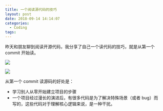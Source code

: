 ```yaml
---
title: 一个阅读源代码的技巧
layout: post
date: 2018-09-14 14:14:07
categories:
  - Coding
tags:
---
```


昨天和朋友聊到阅读开源代码，我分享了自己一个读代码的技巧，就是从第一个 commit 开始读。

![](//gbstatic.djyde.com/assets/0069RVTdgy1fv921gu1dtj31kw0z3aei.jpg)

![](//gbstatic.djyde.com/assets/0069RVTdgy1fv927o4mqtj31kw0xz11u.jpg)

从第一个 commit 读源码的好处是：

- 学习别人从零开始建立项目的步骤
- 一个项目经过漫长的演进后，有很多代码是为了解决特殊场景（或者 bug）而写的，这些代码对于理解核心逻辑来说，是一种干扰。

